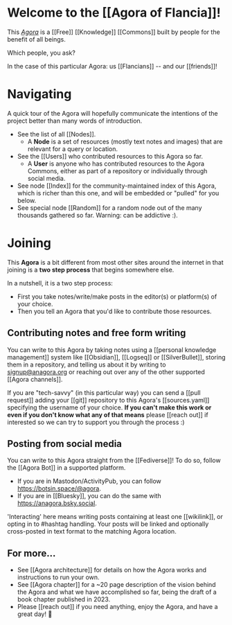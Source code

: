 # Welcome to the [[Agora of Flancia]]!

This *[Agora](https://flancia.org/agora)* is a [[Free]] [[Knowledge]] [[Commons]] built by people for the benefit of all beings.

Which people, you ask? 

In the case of this particular Agora: us [[Flancians]] -- and our [[friends]]!

# Navigating

A quick tour of the Agora will hopefully communicate the intentions of the project better than many words of introduction.

- See the list of all [[Nodes]].
  - A <strong>Node</strong> is a set of resources (mostly text notes and images) that are relevant for a query or location. 
- See the [[Users]] who contributed resources to this Agora so far.
  - A <strong>User</strong> is anyone who has contributed resources to the Agora Commons, either as part of a repository or individually through social media.
- See node [[Index]] for the community-maintained index of this Agora, which is richer than this one, and will be embedded or "pulled" for you below.
- See special node [[Random]] for a random node out of the many thousands gathered so far. Warning: can be addictive :).

# Joining

This <strong>Agora</strong> is a bit different from most other sites around the internet in that joining is a **two step process** that begins somewhere else.

In a nutshell, it is a two step process: 
- First you take notes/write/make posts in the editor(s) or platform(s) of your choice.
- Then you tell an Agora that you'd like to contribute those resources.

## Contributing notes and free form writing

You can write to this Agora by taking notes using a [[personal knowledge management]] system like [[Obsidian]], [[Logseq]] or [[SilverBullet]], storing them in a repository, and telling us about it by writing to <signup@anagora.org> or reaching out over any of the other supported [[Agora channels]].

If you are "tech-savvy" (in this particular way) you can send a [[pull request]] adding your [[git]] repository to this Agora's [[sources.yaml]] specifying the username of your choice. <strong>If you can't make this work or even if you don't know what any of that means</strong> please [[reach out]] if interested so we can try to support you through the process :)

## Posting from social media

You can write to this Agora straight from the [[Fediverse]]! To do so, follow the [[Agora Bot]] in a supported platform.

- If you are in Mastodon/ActivityPub, you can follow <https://botsin.space/@agora>.
- If you are in [[Bluesky]], you can do the same with https://anagora.bsky.social.

'Interacting' here means writing posts containing at least one [[wikilink]], or opting in to #hashtag handling. Your posts will be linked and optionally cross-posted in text format to the matching Agora location.

## For more…

- See [[Agora architecture]] for details on how the Agora works and instructions to run your own.
- See [[Agora chapter]] for a ~20 page description of the vision behind the Agora and what we have accomplished so far, being the draft of a book chapter published in 2023.
- Please [[reach out]] if you need anything, enjoy the Agora, and have a great day! 🍮

